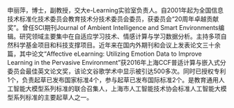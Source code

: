 申丽萍，博士，副教授，交大e-Learning实验室负责人。自2001年起为全国信息技术标准化技术委员会教育技术分技术委员会委员，获委员会“20周年卓越贡献奖”。曾任SCI期刊Journal of Ambient Intelligence and Smart Environments编辑。研究领域主要集中在自适应学习技术、情感计算与学习数据分析。主持多项自然科学基金项目和科技支撑项目。近年来在国内外期刊和会议上发表论文三十余篇，其中论文“Affective eLearning: Utilizing Emotion Data to Improve Learning in the Pervasive Environment”获2016年上海CCF普适计算与嵌入式分委员会最佳英文论文奖，该论文谷歌学术中显示被引达500多次。同时已授权专利1个，负责起草已发布国家标准4个，参与起草已发布国际标准2个。是教育通用人工智能大模型系列标准的联合召集人，上海市人工智能技术协会标准人工智能大模型系列标准的主要起草人之一。